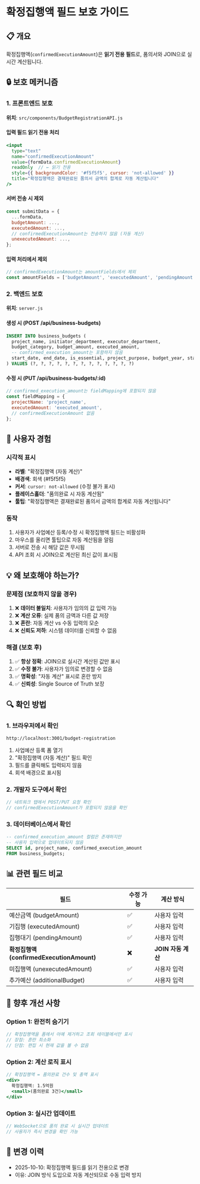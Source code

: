 # 확정집행액 필드 보호 가이드

## 📋 개요
확정집행액(`confirmedExecutionAmount`)은 **읽기 전용 필드**로, 품의서와 JOIN으로 실시간 계산됩니다.

## 🔒 보호 메커니즘

### 1. 프론트엔드 보호
**위치**: `src/components/BudgetRegistrationAPI.js`

#### 입력 필드 읽기 전용 처리
```jsx
<input
  type="text"
  name="confirmedExecutionAmount"
  value={formData.confirmedExecutionAmount}
  readOnly  // ← 읽기 전용
  style={{ backgroundColor: '#f5f5f5', cursor: 'not-allowed' }}
  title="확정집행액은 결재완료된 품의서 금액의 합계로 자동 계산됩니다"
/>
```

#### 서버 전송 시 제외
```javascript
const submitData = {
  ...formData,
  budgetAmount: ...,
  executedAmount: ...,
  // confirmedExecutionAmount는 전송하지 않음 (자동 계산)
  unexecutedAmount: ...,
};
```

#### 입력 처리에서 제외
```javascript
// confirmedExecutionAmount는 amountFields에서 제외
const amountFields = ['budgetAmount', 'executedAmount', 'pendingAmount', 'unexecutedAmount', 'additionalBudget'];
```

### 2. 백엔드 보호
**위치**: `server.js`

#### 생성 시 (POST /api/business-budgets)
```sql
INSERT INTO business_budgets (
  project_name, initiator_department, executor_department,
  budget_category, budget_amount, executed_amount,
  -- confirmed_execution_amount는 포함하지 않음
  start_date, end_date, is_essential, project_purpose, budget_year, status, created_by
) VALUES (?, ?, ?, ?, ?, ?, ?, ?, ?, ?, ?, ?, ?)
```

#### 수정 시 (PUT /api/business-budgets/:id)
```javascript
// confirmed_execution_amount는 fieldMapping에 포함되지 않음
const fieldMapping = {
  projectName: 'project_name',
  executedAmount: 'executed_amount',
  // confirmedExecutionAmount 없음
};
```

## 🎯 사용자 경험

### 시각적 표시
- **라벨**: "확정집행액 (자동 계산)"
- **배경색**: 회색 (#f5f5f5)
- **커서**: `cursor: not-allowed` (수정 불가 표시)
- **플레이스홀더**: "품의완료 시 자동 계산됨"
- **툴팁**: "확정집행액은 결재완료된 품의서 금액의 합계로 자동 계산됩니다"

### 동작
1. 사용자가 사업예산 등록/수정 시 확정집행액 필드는 비활성화
2. 마우스를 올리면 툴팁으로 자동 계산됨을 알림
3. 서버로 전송 시 해당 값은 무시됨
4. API 조회 시 JOIN으로 계산된 최신 값이 표시됨

## 💡 왜 보호해야 하는가?

### 문제점 (보호하지 않을 경우)
1. ❌ **데이터 불일치**: 사용자가 임의의 값 입력 가능
2. ❌ **계산 오류**: 실제 품의 금액과 다른 값 저장
3. ❌ **혼란**: 자동 계산 vs 수동 입력의 모순
4. ❌ **신뢰도 저하**: 시스템 데이터를 신뢰할 수 없음

### 해결 (보호 후)
1. ✅ **항상 정확**: JOIN으로 실시간 계산된 값만 표시
2. ✅ **수정 불가**: 사용자가 임의로 변경할 수 없음
3. ✅ **명확성**: "자동 계산" 표시로 혼란 방지
4. ✅ **신뢰성**: Single Source of Truth 보장

## 🔍 확인 방법

### 1. 브라우저에서 확인
```
http://localhost:3001/budget-registration
```

1. 사업예산 등록 폼 열기
2. "확정집행액 (자동 계산)" 필드 확인
3. 필드를 클릭해도 입력되지 않음
4. 회색 배경으로 표시됨

### 2. 개발자 도구에서 확인
```javascript
// 네트워크 탭에서 POST/PUT 요청 확인
// confirmedExecutionAmount가 포함되지 않음을 확인
```

### 3. 데이터베이스에서 확인
```sql
-- confirmed_execution_amount 컬럼은 존재하지만
-- 사용자 입력으로 업데이트되지 않음
SELECT id, project_name, confirmed_execution_amount 
FROM business_budgets;
```

## 📊 관련 필드 비교

| 필드 | 수정 가능 | 계산 방식 |
|-----|---------|----------|
| 예산금액 (budgetAmount) | ✅ | 사용자 입력 |
| 기집행 (executedAmount) | ✅ | 사용자 입력 |
| 집행대기 (pendingAmount) | ✅ | 사용자 입력 |
| **확정집행액 (confirmedExecutionAmount)** | **❌** | **JOIN 자동 계산** |
| 미집행액 (unexecutedAmount) | ✅ | 사용자 입력 |
| 추가예산 (additionalBudget) | ✅ | 사용자 입력 |

## 🚀 향후 개선 사항

### Option 1: 완전히 숨기기
```jsx
// 확정집행액을 폼에서 아예 제거하고 조회 테이블에서만 표시
// 장점: 혼란 최소화
// 단점: 편집 시 현재 값을 볼 수 없음
```

### Option 2: 계산 로직 표시
```jsx
// 확정집행액 = 품의완료 건수 및 총액 표시
<div>
  확정집행액: 1.5억원
  <small>(품의완료 3건)</small>
</div>
```

### Option 3: 실시간 업데이트
```jsx
// WebSocket으로 품의 완료 시 실시간 업데이트
// 사용자가 즉시 변경을 확인 가능
```

## 📝 변경 이력
- 2025-10-10: 확정집행액 필드를 읽기 전용으로 변경
- 이유: JOIN 방식 도입으로 자동 계산되므로 수동 입력 방지

